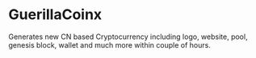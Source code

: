 # GuerillaCoinx
Generates new CN based Cryptocurrency including logo, website, pool, genesis block, wallet and much more within couple of hours.
